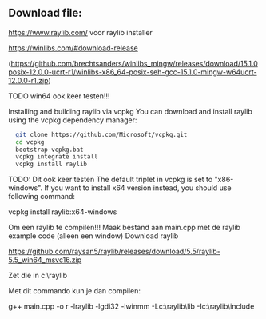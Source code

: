 
## Download file:

https://www.raylib.com/ voor raylib installer

https://winlibs.com/#download-release

(https://github.com/brechtsanders/winlibs_mingw/releases/download/15.1.0posix-12.0.0-ucrt-r1/winlibs-x86_64-posix-seh-gcc-15.1.0-mingw-w64ucrt-12.0.0-r1.zip)

TODO win64 ook keer testen!!!






Installing and building raylib via vcpkg
You can download and install raylib using the vcpkg dependency manager:

```bash
  git clone https://github.com/Microsoft/vcpkg.git
  cd vcpkg
  bootstrap-vcpkg.bat
  vcpkg integrate install
  vcpkg install raylib
```

TODO: Dit ook keer testen
The default triplet in vcpkg is set to "x86-windows". If you want to install x64 version instead, you should use following command:

  vcpkg install raylib:x64-windows






Om een raylib te compilen!!!
Maak bestand aan main.cpp met de raylib example code (alleen een window)
Download raylib 

https://github.com/raysan5/raylib/releases/download/5.5/raylib-5.5_win64_msvc16.zip

Zet die in c:\raylib

Met dit commando kun je dan compilen:

g++ main.cpp -o r -lraylib -lgdi32 -lwinmm -Lc:\raylib\lib -Ic:\raylib\include
